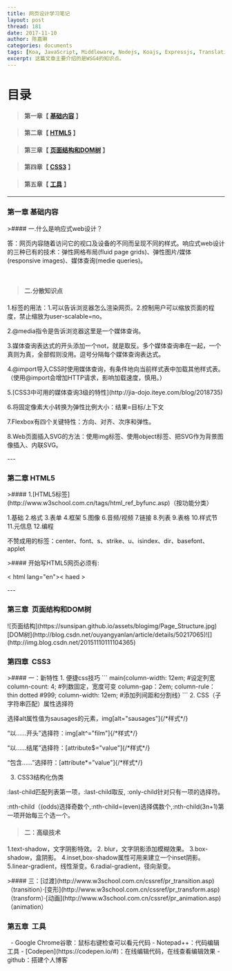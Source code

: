 ```yaml
---
title: 网页设计学习笔记
layout: post
thread: 181
date: 2017-11-10
author: 陈嘉琳
categories: documents
tags: [Koa, JavaScript, Middleware, Nodejs, Koajs, Expressjs, Translation]
excerpt: 这篇文章主要介绍的是WSG4的知识点。
---
```


# 目录

>#### 第一章【 [基础内容](#chapter1) 】


>
>#### 第二章【 [HTML5](#chapter2) 】

>
>#### 第三章【 [页面结构和DOM树](#chapter3) 】

>
>#### 第四章【 [CSS3](#chapter4) 】

>
>#### 第五章【 [工具](#chapter5) 】

---


<h3 id="chapter1">第一章  基础内容</h3>
>#### 一.什么是响应式web设计？

<p>答：网页内容随着访问它的视口及设备的不同而呈现不同的样式。响应式web设计的三种已有的技术：弹性网格布局(fluid page grids)、弹性图片/媒体(responsive images)、媒体查询(medie queries)。</p>                                 

>#### 二.分散知识点
<p>1.<meta>标签的用法：1.可以告诉浏览器怎么渲染网页。2.控制用户可以缩放页面的程度，禁止缩放为user-scalable=no。</p>
<p>2.@media指令是告诉浏览器这里是一个媒体查询。</p>
<p>3.媒体查询表达式的开头添加一个not，就是取反。多个媒体查询串在一起，一个真则为真，全部假则没用。逗号分隔每个媒体查询表达式。</p>
<p>4.@import导入CSS时使用媒体查询，有条件地向当前样式表中加载其他样式表。（使用@import会增加HTTP请求，影响加载速度，慎用。）</p>
<p>5.[CSS3中可用的媒体查询3级的特性](http://jia-dojo.iteye.com/blog/2018735)</p>
<p>6.将固定像素大小转换为弹性比例大小：结果=目标/上下文</p>
<p>7.Flexbox有四个关键特性：方向、对齐、次序和弹性。</p>
<p>8.Web页面插入SVG的方法：使用img标签、使用object标签、把SVG作为背景图像插入、内联SVG。</p>
---

<h3 id="chapter2">第二章  HTML5</h3>
>#### 1.[HTML5标签](http://www.w3school.com.cn/tags/html_ref_byfunc.asp)（按功能分类）
 <p>1.基础 2.格式 3.表单 4.框架 5.图像 6.音频/视频 7.链接 8.列表 9.表格 10.样式节 11.元信息 12.编程</p>
 
 <p>不赞成用的标签：center、font、s、strike、u、isindex、dir、basefont、applet</p>
>#### 开始写HTML5网页必须有:
<p><!DOCTYPE html> < html lang="en">< haed ><meta charset=utf-8></p> 
---

<h3 id="chapter3">第三章  页面结构和DOM树</h3>
![页面结构](https://sunsipan.github.io/assets/blogimg/Page_Structure.jpg)
[DOM树](http://blog.csdn.net/ouyangyanlan/article/details/50217065)![](http://img.blog.csdn.net/20151110111104365)

<h3 id="chapter4">第四章  CSS3</h3>
>#### 一：新特性
1. 便捷css技巧
```
main{column-width: 12em; #设定列宽
    column-count: 4; #列数固定，宽度可变
    column-gap：2em;
    column-rule：thin dotted #999;
    column-width: 12em; #添加列间距和分割线}
```
2. CSS（子字符串匹配）属性选择符
<p>选择alt属性值为sausages的元素，img[alt="sausages"]{/*样式*/}</p>
<p>“以……开头”选择符：img[alt^="film"]{/*样式*/}</p>
<p>“以……结尾”选择符：[attribute$="value"]{/*样式*/}</p>
<p>“包含……”选择符：[attribute*="value"]{/*样式*/}</p>

3. CSS3结构化伪类
<p>:last-child匹配列表第一项，:last-child取反, :only-child针对只有一项的选择符。</p>
<p>:nth-child（(odds)选择奇数个,:nth-child=(even)选择偶数个,:nth-child(3n+1)第一项开始每三个选一个。</p>

>#### 二：高级技术
<p>1.text-shadow，文字阴影特效。 2. blur，文字阴影添加模糊效果。 3.box-shadow，盒阴影。 4.inset,box-shadow属性可用来建立一个inset阴影。 5.linear-gradient，线性渐变。6.radial-gradient，径向渐变。</p>
>#### 三：[过渡](http://www.w3school.com.cn/cssref/pr_transition.asp)（transition）·[变形](http://www.w3school.com.cn/cssref/pr_transform.asp)（transform）·[动画](http://www.w3school.com.cn/cssref/pr_animation.asp)（animation）

 <h3 id="chapter5">第五章  工具</h3>   
- Google Chrome谷歌：鼠标右键检查可以看元代码
- Notepad++：代码编辑工具
- [Codepen](https://codepen.io/#)：在线编辑代码，在线查看编辑效果
- github：搭建个人博客






